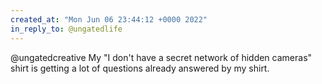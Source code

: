 ```yaml
---
created_at: "Mon Jun 06 23:44:12 +0000 2022"
in_reply_to: @ungatedlife
---
```


@ungatedcreative My "I don't have a secret network of hidden cameras" shirt is getting a lot of questions already answered by my shirt.